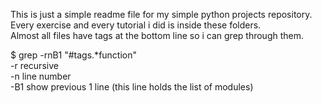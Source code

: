 This is just a simple readme file for my simple python projects repository. \
Every exercise and every tutorial i did is inside these folders. \
Almost all files have tags at the bottom line so i can grep through them.

$ grep -rnB1 "#tags.*function" \
-r recursive \
-n line number \
-B1 show previous 1 line (this line holds the list of modules)
